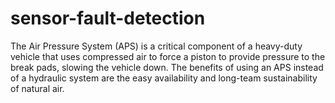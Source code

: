 # sensor-fault-detection
The Air Pressure System (APS) is a critical component of a heavy-duty vehicle that uses compressed air to force a piston to provide pressure to the break pads, slowing the vehicle down. The benefits of using an APS instead of a hydraulic system are the easy availability and long-team sustainability of natural air.

